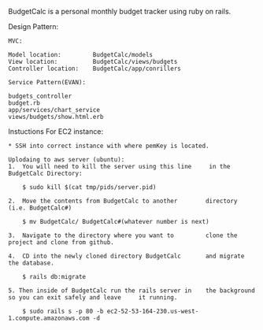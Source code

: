 BudgetCalc is a personal monthly budget tracker using ruby on rails. 

Design Pattern: 

	MVC:

	Model location: 		BudgetCalc/models
	View location:			BudgetCalc/views/budgets
	Controller location:	BudgetCalc/app/conrillers

	Service Pattern(EVAN):

	budgets_controller
	budget.rb
	app/services/chart_service
	views/budgets/show.html.erb



Instuctions For EC2 instance:

	* SSH into correct instance with where pemKey is located. 

	Uplodaing to aws server (ubuntu):
	1. 	You will need to kill the server using this line 	 in the BudgetCalc Directory:

		$ sudo kill $(cat tmp/pids/server.pid)

	2.	Move the contents from BudgetCalc to another 		directory (i.e. BudgetCalc#)

		$ mv BudgetCalc/ BudgetCalc#(whatever number is next)

	3.	Navigate to the directory where you want to 		clone the project and clone from github. 

	4.	CD into the newly cloned directory BudgetCalc 		and migrate the database.

		$ rails db:migrate

	5. Then inside of BudgetCalc run the rails server in 	the background so you can exit safely and leave 	it running.

		$ sudo rails s -p 80 -b ec2-52-53-164-230.us-west-1.compute.amazonaws.com -d








